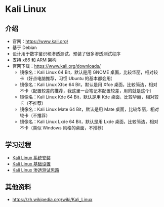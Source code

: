 
# Kali Linux

## 介绍

- 官网：<https://www.kali.org/>
- 基于 Debian 
- 设计用于数字鉴识和渗透测试，预装了很多渗透测试程序
- 支持 x86 和 ARM 架构
- 官网下载：<https://www.kali.org/downloads/>
	- 镜像名：Kali Linux 64 Bit，默认是用 GNOME 桌面，比较华丽，相对较卡（好点电脑推荐，习惯 Ubuntu 的基本都会用）
	- 镜像名：Kali Linux Xfce 64 Bit，默认是用 Xfce 桌面，比较简洁，相对不卡（配置较差的推荐，我这里一台笔记本配置较差，用的就是这个）
	- 镜像名：Kali Linux Kde 64 Bit，默认是用 Kde 桌面，比较华丽，相对较卡（不推荐）
	- 镜像名：Kali Linux Mate 64 Bit，默认是用 Mate 桌面，比较华丽，相对较卡（不推荐）
	- 镜像名：Kali Linux Lxde 64 Bit，默认是用 Lxde 桌面，比较简洁，相对不卡（类似 Windows 风格的桌面，不推荐）

## 学习过程

- [Kali Linux 系统安装](kali-linux-install.md)
- [Kali Linux 基础设置](kali-linux-basic-settings.md)
- [Kali Linux 渗透测试思路](kali-linux-penetration-test.md)


## 其他资料

- <https://zh.wikipedia.org/wiki/Kali_Linux>